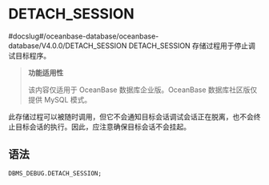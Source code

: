 DETACH_SESSION 
===================================
#docslug#/oceanbase-database/oceanbase-database/V4.0.0/DETACH_SESSION
DETACH_SESSION 存储过程用于停止调试目标程序。

>**功能适用性**
>
>该内容仅适用于 OceanBase 数据库企业版。OceanBase 数据库社区版仅提供 MySQL 模式。

此存储过程可以被随时调用，但它不会通知目标会话调试会话正在脱离，也不会终止目标会话的执行。因此，应注意确保目标会话不会挂起。

语法 
-----------

```sql
DBMS_DEBUG.DETACH_SESSION; 
```



